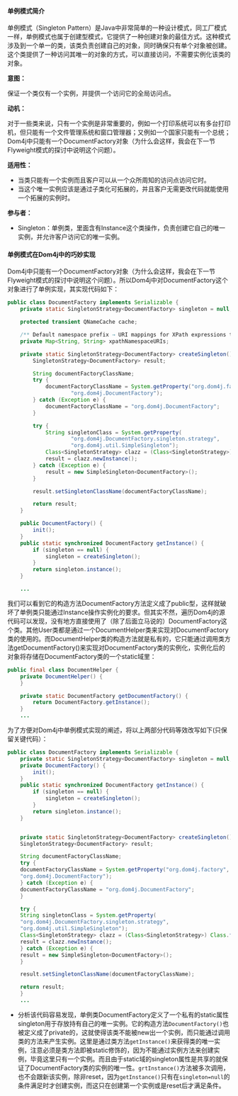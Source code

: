 #### 单例模式简介

单例模式（Singleton Pattern）是Java中非常简单的一种设计模式，同工厂模式一样，单例模式也属于创建型模式，它提供了一种创建对象的最佳方式。这种模式涉及到一个单一的类，该类负责创建自己的对象，同时确保只有单个对象被创建。这个类提供了一种访问其唯一的对象的方式，可以直接访问，不需要实例化该类的对象。

**意图：**

保证一个类仅有一个实例，并提供一个访问它的全局访问点。

**动机：**

对于一些类来说，只有一个实例是非常重要的，例如一个打印系统可以有多台打印机，但只能有一个文件管理系统和窗口管理器；又例如一个国家只能有一个总统；Dom4j中只能有一个DocumentFactory对象（为什么会这样，我会在下一节Flyweight模式的探讨中说明这个问题）。

**适用性：**

* 当类只能有一个实例而且客户可以从一个众所周知的访问点访问它时。
* 当这个唯一实例应该是通过子类化可拓展的，并且客户无需更改代码就能使用一个拓展的实例时。

**参与者：**

* Singleton：单例类，里面含有Instance这个类操作，负责创建它自己的唯一实例，并允许客户访问它的唯一实例。

#### 单例模式在Dom4j中的巧妙实现

Dom4j中只能有一个DocumentFactory对象（为什么会这样，我会在下一节Flyweight模式的探讨中说明这个问题）。所以Dom4j中对DocumentFactory这个对象进行了单例实现，其实现代码如下：

```java
public class DocumentFactory implements Serializable {
    private static SingletonStrategy<DocumentFactory> singleton = null;

    protected transient QNameCache cache;

    /** Default namespace prefix → URI mappings for XPath expressions to use */
    private Map<String, String> xpathNamespaceURIs;

    private static SingletonStrategy<DocumentFactory> createSingleton() {
        SingletonStrategy<DocumentFactory> result;

        String documentFactoryClassName;
        try {
            documentFactoryClassName = System.getProperty("org.dom4j.factory",
                    "org.dom4j.DocumentFactory");
        } catch (Exception e) {
            documentFactoryClassName = "org.dom4j.DocumentFactory";
        }

        try {
            String singletonClass = System.getProperty(
                    "org.dom4j.DocumentFactory.singleton.strategy",
                    "org.dom4j.util.SimpleSingleton");
            Class<SingletonStrategy> clazz = (Class<SingletonStrategy>) Class.forName(singletonClass);
            result = clazz.newInstance();
        } catch (Exception e) {
            result = new SimpleSingleton<DocumentFactory>();
        }

        result.setSingletonClassName(documentFactoryClassName);

        return result;
    }

    public DocumentFactory() {
        init();
    }
    public static synchronized DocumentFactory getInstance() {
        if (singleton == null) {
            singleton = createSingleton();
        }
        return singleton.instance();
    }

    ...
```

我们可以看到它的构造方法DocumentFactory方法定义成了public型，这样就破坏了单例类只能通过Instance操作实例化的要求。但其实不然，遍历Dom4j的源代码可以发现，没有地方直接使用了（除了后面立马说的）DocumentFactory这个类。其他User类都是通过一个DocumentHelper类来实现对DocumentFactory类的使用的。而DocumentHelper类的构造方法就是私有的，它只能通过调用类方法getDocumentFactory\(\)来实现对DocumentFactory类的实例化，实例化后的对象将存储在DocumentFactory类的一个static域里：

```java
public final class DocumentHelper {
    private DocumentHelper() {
    }

    private static DocumentFactory getDocumentFactory() {
        return DocumentFactory.getInstance();
    }
    ...
```

为了方便对Dom4j中单例模式实现的阐述，将以上两部分代码等效改写如下\(只保留关键代码）：

```java
public class DocumentFactory implements Serializable {
    private static SingletonStrategy<DocumentFactory> singleton = null;
    private DocumentFactory() {
        init();
    }
    public static synchronized DocumentFactory getInstance() {
        if (singleton == null) {
            singleton = createSingleton();
        }
        return singleton.instance();
    }


    private static SingletonStrategy<DocumentFactory> createSingleton() {
    SingletonStrategy<DocumentFactory> result;

    String documentFactoryClassName;
    try {
    documentFactoryClassName = System.getProperty("org.dom4j.factory",
    "org.dom4j.DocumentFactory");
    } catch (Exception e) {
    documentFactoryClassName = "org.dom4j.DocumentFactory";
    }

    try {
    String singletonClass = System.getProperty(
    "org.dom4j.DocumentFactory.singleton.strategy",
    "org.dom4j.util.SimpleSingleton");
    Class<SingletonStrategy> clazz = (Class<SingletonStrategy>) Class.forName(singletonClass);
    result = clazz.newInstance();
    } catch (Exception e) {
    result = new SimpleSingleton<DocumentFactory>();
    }

    result.setSingletonClassName(documentFactoryClassName);

    return result;
    }
    ...
```

* 分析该代码容易发现，单例类DocumentFactory定义了一个私有的static属性singleton用于存放持有自己的唯一实例。它的构造方法`DocumentFactory()`也被定义成了private的，这就使得该类不能被new出一个实例，而只能通过调用类的方法来产生实例。这里是通过类方法`getInstance()`来获得类的唯一实例，注意必须是类方法即被static修饰的，因为不能通过实例方法来创建实例，毕竟这里只有一个实例。而且由于static域的singleton属性是共享的就保证了DocumentFactory类的实例的唯一性。`grtInstance()`方法被多次调用，也不会跟新该实例，除非reset，因为`getInstance()`只有在`singleton=null`的条件满足时才创建实例，而这只在创建第一个实例或是reset后才满足条件。



